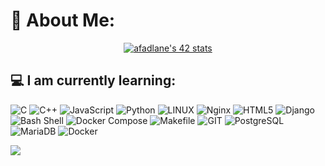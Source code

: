 
# 💫 About Me:


<p align="center">
  <a href="https://github.com/oakoudad/badge42">
    <img src="https://badge.mediaplus.ma/darkblue/afadlane" alt="afadlane's 42 stats">
  </a>
</p>

## 💻 I am currently learning:
![C](https://img.shields.io/badge/c-%2300599C.svg?style=plastic&logo=c&logoColor=white) 
![C++](https://img.shields.io/badge/c++-%2300599C.svg?style=plastic&logo=c%2B%2B&logoColor=white) 
![JavaScript](https://img.shields.io/badge/javascript-%23323330.svg?style=plastic&logo=javascript&logoColor=%23F7DF1E) 
![Python](https://img.shields.io/badge/python-3670A0?style=plastic&logo=python&logoColor=ffdd54) 
![LINUX](https://img.shields.io/badge/Linux-FCC624?style=plastic&logo=linux&logoColor=black)
![Nginx](https://img.shields.io/badge/nginx-%23009639.svg?style=plastic&logo=nginx&logoColor=white)
![HTML5](https://img.shields.io/badge/HTML5-%23E34F26.svg?style=plastic&logo=html5&logoColor=white)
![Django](https://img.shields.io/badge/django-%23092E20.svg?style=plastic&logo=django&logoColor=white)
![Bash Shell](https://img.shields.io/badge/bash-%234EAA25.svg?style=plastic&logo=gnu-bash&logoColor=white) 
![Docker Compose](https://img.shields.io/badge/docker--compose-%231793D1.svg?style=plastic&logo=docker&logoColor=white) 
![Makefile](https://img.shields.io/badge/make-%230C63A5.svg?style=plastic&logo=gnu-make&logoColor=white)
![GIT](https://img.shields.io/badge/Git-fc6d26?style=plastic&logo=git&logoColor=white)
![PostgreSQL](https://img.shields.io/badge/postgresql-%23336791.svg?style=plastic&logo=postgresql&logoColor=white) 
![MariaDB](https://img.shields.io/badge/MariaDB-003545?style=plastic&logo=mariadb&logoColor=white)
![Docker](https://img.shields.io/badge/docker-%230db7ed.svg?style=plastic&logo=docker&logoColor=white)

![](https://github-readme-stats.vercel.app/api/top-langs/?username=Abdeladim-Fadlane&theme=react&hide_border=false&include_all_commits=true&count_private=true&layout=compact)

<!-- Proudly created with GPRM ( https://gprm.itsvg.in ) -->

<!-- Proudly created with GPRM ( https://gprm.itsvg.in ) -->
